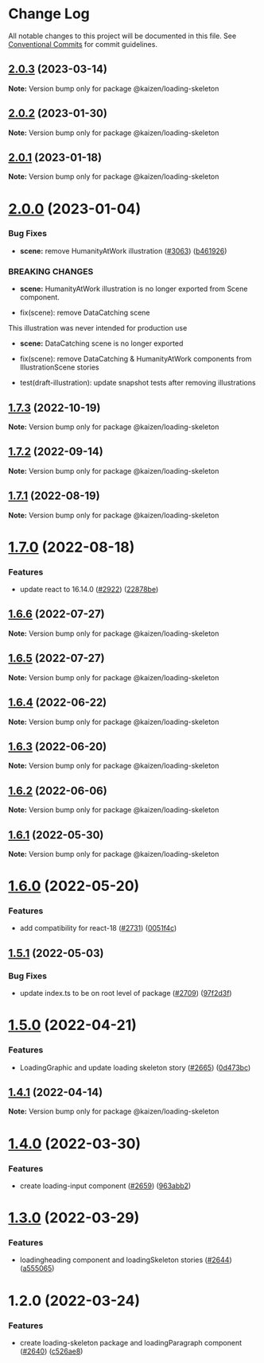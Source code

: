 # Change Log

All notable changes to this project will be documented in this file.
See [Conventional Commits](https://conventionalcommits.org) for commit guidelines.

## [2.0.3](https://github.com/cultureamp/kaizen-design-system/compare/@kaizen/loading-skeleton@2.0.2...@kaizen/loading-skeleton@2.0.3) (2023-03-14)

**Note:** Version bump only for package @kaizen/loading-skeleton





## [2.0.2](https://github.com/cultureamp/kaizen-design-system/compare/@kaizen/loading-skeleton@2.0.1...@kaizen/loading-skeleton@2.0.2) (2023-01-30)

**Note:** Version bump only for package @kaizen/loading-skeleton





## [2.0.1](https://github.com/cultureamp/kaizen-design-system/compare/@kaizen/loading-skeleton@2.0.0...@kaizen/loading-skeleton@2.0.1) (2023-01-18)

**Note:** Version bump only for package @kaizen/loading-skeleton





# [2.0.0](https://github.com/cultureamp/kaizen-design-system/compare/@kaizen/loading-skeleton@1.7.3...@kaizen/loading-skeleton@2.0.0) (2023-01-04)


### Bug Fixes

* **scene:** remove HumanityAtWork illustration ([#3063](https://github.com/cultureamp/kaizen-design-system/issues/3063)) ([b461926](https://github.com/cultureamp/kaizen-design-system/commit/b46192688ef04874550a0b3ed1302ab2b88cce2a))


### BREAKING CHANGES

* **scene:** HumanityAtWork illustration is no longer exported from Scene component.

* fix(scene): remove DataCatching scene

This illustration was never intended for production use
* **scene:** DataCatching scene is no longer exported

* fix(scene): remove DataCatching & HumanityAtWork components from IllustrationScene stories

* test(draft-illustration): update snapshot tests after removing illustrations





## [1.7.3](https://github.com/cultureamp/kaizen-design-system/compare/@kaizen/loading-skeleton@1.7.2...@kaizen/loading-skeleton@1.7.3) (2022-10-19)

**Note:** Version bump only for package @kaizen/loading-skeleton





## [1.7.2](https://github.com/cultureamp/kaizen-design-system/compare/@kaizen/loading-skeleton@1.7.1...@kaizen/loading-skeleton@1.7.2) (2022-09-14)

**Note:** Version bump only for package @kaizen/loading-skeleton





## [1.7.1](https://github.com/cultureamp/kaizen-design-system/compare/@kaizen/loading-skeleton@1.7.0...@kaizen/loading-skeleton@1.7.1) (2022-08-19)

**Note:** Version bump only for package @kaizen/loading-skeleton





# [1.7.0](https://github.com/cultureamp/kaizen-design-system/compare/@kaizen/loading-skeleton@1.6.6...@kaizen/loading-skeleton@1.7.0) (2022-08-18)


### Features

* update react to 16.14.0 ([#2922](https://github.com/cultureamp/kaizen-design-system/issues/2922)) ([22878be](https://github.com/cultureamp/kaizen-design-system/commit/22878beee1884e2f58d0447b3908321937175228))





## [1.6.6](https://github.com/cultureamp/kaizen-design-system/compare/@kaizen/loading-skeleton@1.6.5...@kaizen/loading-skeleton@1.6.6) (2022-07-27)

**Note:** Version bump only for package @kaizen/loading-skeleton





## [1.6.5](https://github.com/cultureamp/kaizen-design-system/compare/@kaizen/loading-skeleton@1.6.4...@kaizen/loading-skeleton@1.6.5) (2022-07-27)

**Note:** Version bump only for package @kaizen/loading-skeleton





## [1.6.4](https://github.com/cultureamp/kaizen-design-system/compare/@kaizen/loading-skeleton@1.6.3...@kaizen/loading-skeleton@1.6.4) (2022-06-22)

**Note:** Version bump only for package @kaizen/loading-skeleton





## [1.6.3](https://github.com/cultureamp/kaizen-design-system/compare/@kaizen/loading-skeleton@1.6.2...@kaizen/loading-skeleton@1.6.3) (2022-06-20)

**Note:** Version bump only for package @kaizen/loading-skeleton





## [1.6.2](https://github.com/cultureamp/kaizen-design-system/compare/@kaizen/loading-skeleton@1.6.1...@kaizen/loading-skeleton@1.6.2) (2022-06-06)

**Note:** Version bump only for package @kaizen/loading-skeleton





## [1.6.1](https://github.com/cultureamp/kaizen-design-system/compare/@kaizen/loading-skeleton@1.6.0...@kaizen/loading-skeleton@1.6.1) (2022-05-30)

**Note:** Version bump only for package @kaizen/loading-skeleton





# [1.6.0](https://github.com/cultureamp/kaizen-design-system/compare/@kaizen/loading-skeleton@1.5.1...@kaizen/loading-skeleton@1.6.0) (2022-05-20)


### Features

* add compatibility for react-18 ([#2731](https://github.com/cultureamp/kaizen-design-system/issues/2731)) ([0051f4c](https://github.com/cultureamp/kaizen-design-system/commit/0051f4cee82895acc2c2f44fc7bf8063857de57e))





## [1.5.1](https://github.com/cultureamp/kaizen-design-system/compare/@kaizen/loading-skeleton@1.5.0...@kaizen/loading-skeleton@1.5.1) (2022-05-03)


### Bug Fixes

* update index.ts to be on root level of package ([#2709](https://github.com/cultureamp/kaizen-design-system/issues/2709)) ([97f2d3f](https://github.com/cultureamp/kaizen-design-system/commit/97f2d3fc1c00811c7f731a5811f38880b1855014))





# [1.5.0](https://github.com/cultureamp/kaizen-design-system/compare/@kaizen/loading-skeleton@1.4.1...@kaizen/loading-skeleton@1.5.0) (2022-04-21)


### Features

* LoadingGraphic and update loading skeleton story ([#2665](https://github.com/cultureamp/kaizen-design-system/issues/2665)) ([0d473bc](https://github.com/cultureamp/kaizen-design-system/commit/0d473bcd6fb0ef0ed5218af2e4708b3fc6d59c6e))





## [1.4.1](https://github.com/cultureamp/kaizen-design-system/compare/@kaizen/loading-skeleton@1.4.0...@kaizen/loading-skeleton@1.4.1) (2022-04-14)

**Note:** Version bump only for package @kaizen/loading-skeleton





# [1.4.0](https://github.com/cultureamp/kaizen-design-system/compare/@kaizen/loading-skeleton@1.3.0...@kaizen/loading-skeleton@1.4.0) (2022-03-30)


### Features

* create loading-input component ([#2659](https://github.com/cultureamp/kaizen-design-system/issues/2659)) ([963abb2](https://github.com/cultureamp/kaizen-design-system/commit/963abb2f1d82316448942f07eaa457113d19a073))





# [1.3.0](https://github.com/cultureamp/kaizen-design-system/compare/@kaizen/loading-skeleton@1.2.0...@kaizen/loading-skeleton@1.3.0) (2022-03-29)


### Features

* loadingheading component and loadingSkeleton stories ([#2644](https://github.com/cultureamp/kaizen-design-system/issues/2644)) ([a555065](https://github.com/cultureamp/kaizen-design-system/commit/a55506509f096cbfbe7a77ba50b8937eb01caa9b))





# 1.2.0 (2022-03-24)


### Features

* create loading-skeleton package and loadingParagraph component ([#2640](https://github.com/cultureamp/kaizen-design-system/issues/2640)) ([c526ae8](https://github.com/cultureamp/kaizen-design-system/commit/c526ae83af65243cf853ecc2a7f5769e90b2f9af))
